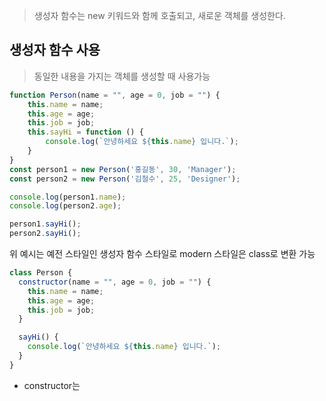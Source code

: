 > 생성자 함수는 new 키워드와 함께 호출되고, 새로운 객체를 생성한다.

## 생성자 함수 사용
> 동일한 내용을 가지는 객체를 생성할 때 사용가능

```js
function Person(name = "", age = 0, job = "") {
    this.name = name;
    this.age = age;
    this.job = job;
    this.sayHi = function () {
        console.log(`안녕하세요 ${this.name} 입니다.`);
    }
}
const person1 = new Person('홍길동', 30, 'Manager');
const person2 = new Person('김철수', 25, 'Designer');

console.log(person1.name);
console.log(person2.age);

person1.sayHi();
person2.sayHi();
```

위 예시는 예전 스타일인 생성자 함수 스타일로 modern 스타일은 class로 변환 가능

```js
class Person {
  constructor(name = "", age = 0, job = "") {
    this.name = name;
    this.age = age;
    this.job = job;
  }

  sayHi() {
    console.log(`안녕하세요 ${this.name} 입니다.`);
  }
}
```

- constructor는 